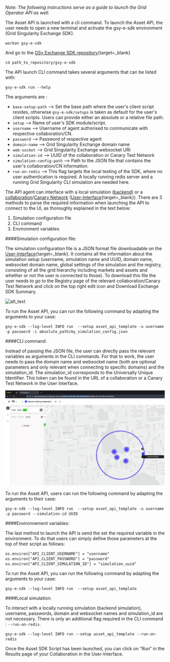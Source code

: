 *Note: The following instructions serve as a guide to launch the Grid Operator API as well.*

The Asset API is launched with a cli command. To launch the Asset API, the user needs to open a new terminal and activate the gsy-e-sdk environment (Grid Singularity Exchange SDK).

```
workon gsy-e-sdk
```

And go to the [GSy Exchange SDK repository](https://github.com/gridsingularity/gsy-e-sdk){target=_blank}

```
cd path_to_repository/gsy-e-sdk
```

The API launch CLI command takes several arguments that can be listed with:

```
gsy-e-sdk run --help
```

The arguments are :

*   `base-setup-path` --> Set the base path where the user's client script resides, otherwise `gsy-e-sdk/setups` is taken as default for the user's client scripts. Users can provide either an absolute or a relative file path.
*   `setup` --> Name of user's SDK module/script.
*   `username` --> Username of agent authorised to communicate with respective collaboration/CN.
*   `password` --> Password of respective agent
*   `domain-name` --> Grid Singularity Exchange domain name
*   `web-socket` --> Grid Singularity Exchange websocket URI
*   `simulation-id` --> UUID of the collaboration or Canary Test Network
*   `simulation-config-path` --> Path to the JSON file that contains the user's collaboration/CN information.
*   `run-on-redis` --> This flag targets the local testing of the SDK, where no user authentication is required. A locally running redis server and a running Grid Singularity CLI simulation are needed here.

The API agent can interface with a local simulation ([backend](setup-configuration.md)) or a [collaboration](collaboration.md)/[Canary Network](connect-ctn.md) ([User-Interface](https://www.d3a.io/){target=_blank}). There are 3 methods to parse the required information when launching the API to connect to the UI, as thoroughly explained in the text below:

1. Simulation configuration file
2. CLI command
3. Environment variables

####Simulation configuration file:

The simulation configuration file is a JSON format file downloadable on the [User-Interface](https://www.d3a.io/){target=_blank}.  It contains all the information about the simulation setup (username, simulation name and UUID, domain name, websocket domain name, global settings of the simulation and the registry, consisting of all the grid hierarchy including markets and assets and whether or not the user is connected to those). To download this file the user needs to go to the Registry page of the relevant collaboration/Canary Test Network and click on the top right edit icon and Download Exchange SDK Summary.


![alt_text](img/api-overview-3.png)

To run the Asset API, you can run the following command by adapting the arguments to your case:

```
gsy-e-sdk --log-level INFO run  --setup asset_api_template -u username -p password -i absolute_path/my_simulation_config.json
```

####CLI command:

Instead of passing the JSON file, the user can directly pass the relevant variables as arguments in the CLI commands. For that to work, the user needs to pass the domain name and websocket name (both are optional parameters and only relevant when connecting to specific domains) and the simulation_id. The simulation_id corresponds to the Universally Unique Identifier. This token can be found in the URL of a collaboration or a Canary Test Network in the User Interface.

![alt_text](img/api-overview-4.png)

To run the Asset API, users can run the following command by adapting the arguments to their case:

```commandline
gsy-e-sdk --log-level INFO run  --setup asset_api_template -u username -p password --simulation-id UUID
```

####Environnement variables:

The last method to launch the API is send the set the required variable in the environment. To do that users can simply define those parameters at the top of their script as follows:

```
os.environ["API_CLIENT_USERNAME"] = "username"
os.environ["API_CLIENT_PASSWORD"] = "password"
os.environ["API_CLIENT_SIMULATION_ID"] = "simulation_uuid"
```

To run the Asset API, you can run the following command by adapting the arguments to your case:

```
gsy-e-sdk --log-level INFO run  --setup asset_api_template
```

####Local simulation:

To interact with a locally running simulation (backend simulation), username, passwords, domain and websocket names and simulation_id are not necessary. There is only an additional flag required in the CLI command : `--run-on-redis`.

```
gsy-e-sdk --log-level INFO run --setup asset_api_template --run-on-redis
```

Once the Asset SDK Script has been launched, you can click on “Run” in the Results page of your Collaboration in the User-Interface.
